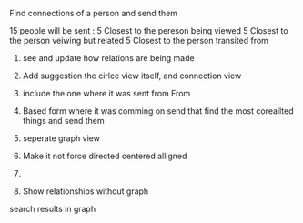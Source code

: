 
Find connections of a person and send them

15 people will be sent :
5 Closest to the pereson being viewed
5 Closest to the person veiwing but related
5 Closest to the person transited from

1) see and update how relations are being made
2) Add suggestion the cirlce view itself, and connection view

1) include the one where it was sent from From
2) Based form where it was comming on send that find the most coreallted things and send them

1) seperate graph view
2) Make it not force directed centered alligned
3) 

1) Show relationships without graph

search results in graph